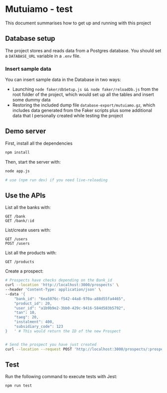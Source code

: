 # Mutuiamo - test

This document summarises how to get up and running with this project

## Database setup

The project stores and reads data from a Postgres database.
You should set a `DATABASE_URL` variable in a `.env` file.

### Insert sample data

You can insert sample data in the Database in two ways:

- Launching `node faker/dbSetup.js && node faker/reloadDb.js` from the root folder of the project, which would set up all the tables and insert some dummy data 
- Restoring the included dump file `database-export/mutuiamo.gz`, which includes data generated from the Faker scripts plus some additional data that I personally created while testing the project


## Demo server

First, install all the dependencies

```sh
npm install
```

Then, start the server with:

```sh
node app.js

# use (npm run dev) if you need live-reloading
```

## Use the APIs

List all the banks with:
```
GET /bank
GET /bank/:id
```

List/create users with:
```
GET /users
POST /users
```


List all the products with:
```
GET /products
```

Create a prospect:
```sh
# Prospects have checks depending on the Bank_id 
curl --location 'http://localhost:3000/prospects' \
--header 'Content-Type: application/json' \
--data '{
    "bank_id": "6ea5076c-f542-44a8-970a-a88d55fa4465",
    "product_id": 20,
    "user_id": "a1b9b9e2-3bb0-429c-9416-584d583b5792",
    "tan": 10,
    "taeg": 20,
    "instalment": 400,
    "subsidiary_code": 123
}   ' # This would return the ID of the new Prospect


# Send the prospect you have just created
curl --location --request POST 'http://localhost:3000/prospects/:prospect_id/send'

```

## Test

Run the following command to execute tests with Jest: 

```
npm run test
```